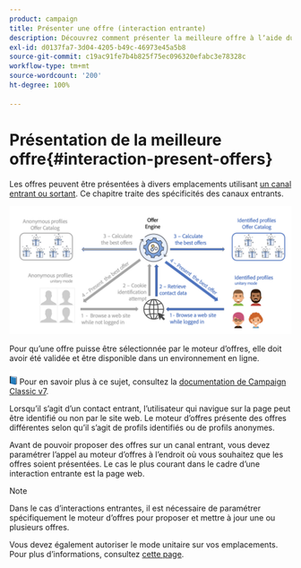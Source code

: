 ```yaml
---
product: campaign
title: Présenter une offre (interaction entrante)
description: Découvrez comment présenter la meilleure offre à lʼaide du module Interaction de Campaign.
exl-id: d0137fa7-3d04-4205-b49c-46973e45a5b8
source-git-commit: c19ac91fe7b4b825f75ec096320efabc3e78328c
workflow-type: tm+mt
source-wordcount: '200'
ht-degree: 100%

---
```


# Présentation de la meilleure offre{#interaction-present-offers}

Les offres peuvent être présentées à divers emplacements utilisant [un canal entrant ou sortant](interaction-architecture.md#interaction-types). Ce chapitre traite des spécificités des canaux entrants.

![](assets/inbound-interactions.png)

Pour quʼune offre puisse être sélectionnée par le moteur dʼoffres, elle doit avoir été validée et être disponible dans un environnement en ligne.

![](../assets/do-not-localize/book.png) Pour en savoir plus à ce sujet, consultez la [documentation de Campaign Classic v7](https://experienceleague.adobe.com/docs/campaign-classic/using/managing-offers/managing-an-offer-catalog/approving-and-activating-an-offer.html?lang=fr#approving-offer-content).

Lorsquʼil sʼagit dʼun contact entrant, lʼutilisateur qui navigue sur la page peut être identifié ou non par le site web. Le moteur dʼoffres présente des offres différentes selon quʼil sʼagit de profils identifiés ou de profils anonymes.

Avant de pouvoir proposer des offres sur un canal entrant, vous devez paramétrer lʼappel au moteur dʼoffres à lʼendroit où vous souhaitez que les offres soient présentées. Le cas le plus courant dans le cadre dʼune interaction entrante est la page web.

>[!NOTE]
>
>Dans le cas dʼinteractions entrantes, il est nécessaire de paramétrer spécifiquement le moteur dʼoffres pour proposer et mettre à jour une ou plusieurs offres.
>
>Vous devez également autoriser le mode unitaire sur vos emplacements. Pour plus dʼinformations, consultez [cette page](interaction-offer-spaces.md).
